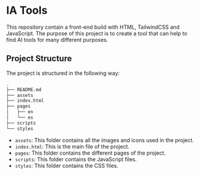 # IA Tools

This repository contain a front-end build with HTML, TailwindCSS and JavaScript. The purpose of this project is to create a tool that can help to find AI tools for many different purposes.

## Project Structure

The project is structured in the following way:

```bash
.
├── README.md
├── assets
├── index.html
├── pages
│   ├── en
│   └── es
├── scripts
└── styles
```

- `assets`: This folder contains all the images and icons used in the project.
- `index.html`: This is the main file of the project.
- `pages`: This folder contains the different pages of the project.
- `scripts`: This folder contains the JavaScript files.
- `styles`: This folder contains the CSS files.
